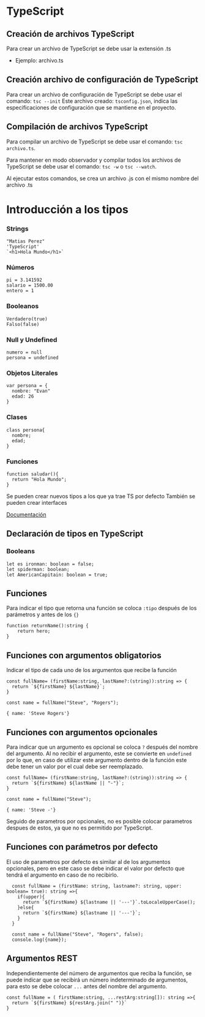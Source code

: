 # TypeScript

## Creación de archivos TypeScript
Para crear un archivo de TypeScript se debe usar la extensión .ts
  - Ejemplo: archivo.ts

## Creación archivo de configuración de TypeScript
Para crear un archivo de configuración de TypeScript se debe usar el comando:
`tsc --init`
Este archivo creado: `tsconfig.json`, indica las especificaciones de configuración que se mantiene en el proyecto.

## Compilación de archivos TypeScript
Para compilar un archivo de TypeScript se debe usar el comando:
`tsc archivo.ts`.

Para mantener en modo observador y compilar todos los archivos de TypeScript se debe usar el comando:
`tsc -w` o `tsc --watch`.

Al ejecutar estos comandos, se crea un archivo .js con el mismo nombre del archivo .ts

# Introducción a los tipos
### Strings
```
"Matias Perez"
'TypeScript'
`<h1>Hola Mundo</h1>`
```
### Números
```
pi = 3.141592
salario = 1500.00
entero = 1
```
### Booleanos
```
Verdadero(true)
Falso(false)
```
### Null y Undefined
```
numero = null
persona = undefined
```
### Objetos Literales
```
var persona = {
  nombre: "Evan"
  edad: 26
}
```
### Clases
```
class persona{
  nombre;
  edad;
}
```
### Funciones
```
function saludar(){
  return "Hola Mundo";
}
```

Se pueden crear nuevos tipos a los que ya trae TS por defecto
También se pueden crear interfaces

[Documentación](http://www.typescriptlang.org/docs/handbook/basic-types.html)



## Declaración de tipos en TypeScript

### Booleans 
```
let es ironman: boolean = false;
let spiderman: boolean;
let AmericanCapitain: boolean = true;
```

## Funciones
Para indicar el tipo que retorna una función se coloca `:tipo` después de los parámetros y antes de los `{}`


```
function returnName():string {
    return hero;
}
```
## Funciones con argumentos obligatorios
Indicar el tipo de cada uno de los argumentos que recibe la función 

```
const fullName= (firstName:string, lastName?:(string)):string => {
  return `${firstName} ${lastName}`;
}

const name = fullName("Steve", "Rogers");
```
```console
{ name: 'Steve Rogers'}
```


## Funciones con argumentos opcionales
Para indicar que un argumento es opcional se coloca `?` después del nombre del argumento.
Al no recibir el argumento, este se convierte en `undefined` por lo que, en caso de utilizar este argumento dentro de la función este debe tener un valor por el cual debe ser reemplazado.

```
const fullName= (firstName:string, lastName?:(string)):string => {
  return `${firstName} ${lastName || "-"}`;
}

const name = fullName("Steve");
```

```console
{ name: 'Steve -'}
```
Seguido de parametros por opcionales, no es posible colocar parametros despues de estos, ya que no es permitido por TypeScript.

## Funciones con parámetros por defecto
El uso de parametros por defecto es similar al de los argumentos opcionales, pero en este caso se debe indicar el valor por defecto que tendrá el argumento en caso de no recibirlo.

```
  const fullName = (firstName: string, lastname?: string, upper: boolean= true): string =>{
    if(upper){
      return `${firstName} ${lastname || '---'}`.toLocaleUpperCase();
    }else{
      return `${firstName} ${lastname || '---'}`;
    }
  }

  const name = fullName("Steve", "Rogers", false);
  console.log({name});
  ```

  ## Argumentos REST
  Independientemente del número de argumentos que reciba la función, se puede indicar que se recibirá un número indeterminado de argumentos, para esto se debe colocar `...` antes del nombre del argumento.

  ```
  const fullName = ( firstName:string, ...restArg:string[]): string =>{
    return `${firstName} ${restArg.join(" ")}`
  } 
  ```